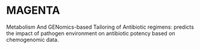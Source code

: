 # MAGENTA
Metabolism And GENomics-based Tailoring of Antibiotic regimens: predicts the impact of pathogen environment on antibiotic potency based on chemogenomic data.
